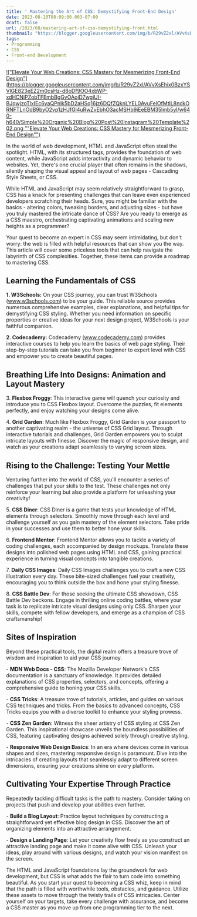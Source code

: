 ```yaml
---
title: ' Mastering the Art of CSS: Demystifying Front-End Design'
date: 2023-08-10T08:09:00.003-07:00
draft: false
url: /2023/08/mastering-art-of-css-demystifying-front.html
thumbnail: "https://blogger.googleusercontent.com/img/b/R29vZ2xl/AVvXsEhix0BzxYSVlGE823eEZ2m0csHz-d8oDf9OO4xbWP-xdHCNiPZobTFEmbBgGyOAojD7wgjUI-BJqwjzoTlxIEc6yaQPnlk5bD2aHSq16jz6DQfZQknLYEL0AvuFelOfMtlL8ndkORNFTLnOdB9byO2vp1zHJfGl4uRwZvEbhO3acMSHb9iEeEBM35lmb5yl/w640-h640/Simple%20Organic%20Blog%20Post%20Instagram%20Template%202.png"
tags: 
- Programming
- CSS
- Front-end Development
---
```


[!["Elevate Your Web Creations: CSS Mastery for Mesmerizing Front-End Design"](https://blogger.googleusercontent.com/img/b/R29vZ2xl/AVvXsEhix0BzxYSVlGE823eEZ2m0csHz-d8oDf9OO4xbWP-xdHCNiPZobTFEmbBgGyOAojD7wgjUI-BJqwjzoTlxIEc6yaQPnlk5bD2aHSq16jz6DQfZQknLYEL0AvuFelOfMtlL8ndkORNFTLnOdB9byO2vp1zHJfGl4uRwZvEbhO3acMSHb9iEeEBM35lmb5yl/w640-h640/Simple%20Organic%20Blog%20Post%20Instagram%20Template%202.png ""Elevate Your Web Creations: CSS Mastery for Mesmerizing Front-End Design"")](https://blogger.googleusercontent.com/img/b/R29vZ2xl/AVvXsEhix0BzxYSVlGE823eEZ2m0csHz-d8oDf9OO4xbWP-xdHCNiPZobTFEmbBgGyOAojD7wgjUI-BJqwjzoTlxIEc6yaQPnlk5bD2aHSq16jz6DQfZQknLYEL0AvuFelOfMtlL8ndkORNFTLnOdB9byO2vp1zHJfGl4uRwZvEbhO3acMSHb9iEeEBM35lmb5yl/s1080/Simple%20Organic%20Blog%20Post%20Instagram%20Template%202.png)

  

  

In the world of web development, HTML and JavaScript often steal the spotlight. HTML, with its structured tags, provides the foundation of web content, while JavaScript adds interactivity and dynamic behavior to websites. Yet, there's one crucial player that often remains in the shadows, silently shaping the visual appeal and layout of web pages - Cascading Style Sheets, or CSS.

While HTML and JavaScript may seem relatively straightforward to grasp, CSS has a knack for presenting challenges that can leave even experienced developers scratching their heads. Sure, you might be familiar with the basics - altering colors, tweaking borders, and adjusting sizes - but have you truly mastered the intricate dance of CSS? Are you ready to emerge as a CSS maestro, orchestrating captivating animations and scaling new heights as a programmer?

Your quest to become an expert in CSS may seem intimidating, but don't worry: the web is filled with helpful resources that can show you the way. This article will cover some priceless tools that can help navigate the labyrinth of CSS complexities. Together, these items can provide a roadmap to mastering CSS.

Learning the Fundamentals of CSS
--------------------------------

**1\. W3Schools:** On your CSS journey, you can trust W3Schools (www.w3schools.com) to be your guide. This reliable source provides numerous comprehensive examples, clear explanations, and helpful tips for demystifying CSS styling. Whether you need information on specific properties or creative ideas for your next design project, W3Schools is your faithful companion.

**2\. Codecademy:** Codecademy (www.codecademy.com) provides interactive courses to help you learn the basics of web page styling. Their step-by-step tutorials can take you from beginner to expert level with CSS and empower you to create beautiful pages.

Breathing Life Into Designs: Animation and Layout Mastery
---------------------------------------------------------

3\. **Flexbox Froggy**: This interactive game will quench your curiosity and introduce you to CSS Flexbox layout. Overcome the puzzles, fit elements perfectly, and enjoy watching your designs come alive.

4\. **Grid Garden**: Much like Flexbox Froggy, Grid Garden is your passport to another captivating realm - the universe of CSS Grid layout. Through interactive tutorials and challenges, Grid Garden empowers you to sculpt intricate layouts with finesse. Discover the magic of responsive design, and watch as your creations adapt seamlessly to varying screen sizes.

Rising to the Challenge: Testing Your Mettle
--------------------------------------------

Venturing further into the world of CSS, you'll encounter a series of challenges that put your skills to the test. These challenges not only reinforce your learning but also provide a platform for unleashing your creativity!

5\. **CSS Diner**: CSS Diner is a game that tests your knowledge of HTML elements through selectors. Smoothly move through each level and challenge yourself as you gain mastery of the element selectors. Take pride in your successes and use them to better hone your skills.

6\. **Frontend Mentor**: Frontend Mentor allows you to tackle a variety of coding challenges, each accompanied by design mockups. Translate these designs into polished web pages using HTML and CSS, gaining practical experience in turning visual concepts into tangible creations.

7\. **Daily CSS Images**: Daily CSS Images challenges you to craft a new CSS illustration every day. These bite-sized challenges fuel your creativity, encouraging you to think outside the box and hone your styling finesse.

8\. **CSS Battle Dev**: For those seeking the ultimate CSS showdown, CSS Battle Dev beckons. Engage in thrilling online coding battles, where your task is to replicate intricate visual designs using only CSS. Sharpen your skills, compete with fellow developers, and emerge as a champion of CSS craftsmanship!

Sites of Inspiration
--------------------

Beyond these practical tools, the digital realm offers a treasure trove of wisdom and inspiration to aid your CSS journey.

\- **MDN Web Docs - CSS**: The Mozilla Developer Network's CSS documentation is a sanctuary of knowledge. It provides detailed explanations of CSS properties, selectors, and concepts, offering a comprehensive guide to honing your CSS skills.

\- **CSS Tricks**: A treasure trove of tutorials, articles, and guides on various CSS techniques and tricks. From the basics to advanced concepts, CSS Tricks equips you with a diverse toolkit to enhance your styling prowess.

\- **CSS Zen Garden**: Witness the sheer artistry of CSS styling at CSS Zen Garden. This inspirational showcase unveils the boundless possibilities of CSS, featuring captivating designs achieved solely through creative styling.

\- **Responsive Web Design Basics**: In an era where devices come in various shapes and sizes, mastering responsive design is paramount. Dive into the intricacies of creating layouts that seamlessly adapt to different screen dimensions, ensuring your creations shine on every platform.

Cultivating Your Expertise Through Practice
-------------------------------------------

Repeatedly tackling difficult tasks is the path to mastery. Consider taking on projects that push and develop your abilities even further.

\- **Build a Blog Layout**: Practice layout techniques by constructing a straightforward yet effective blog design in CSS. Discover the art of organizing elements into an attractive arrangement.

\- **Design a Landing Page**: Let your creativity flow freely as you construct an attractive landing page and make it come alive with CSS. Unleash your ideas, play around with various designs, and watch your vision manifest on the screen.

The HTML and JavaScript foundations lay the groundwork for web development, but CSS is what adds the flair to turn code into something beautiful. As you start your quest to becoming a CSS whiz, keep in mind that the path is filled with worthwhile tools, obstacles, and guidance. Utilize these assets to move through the twisty trails of CSS intricacies. Center yourself on your targets, take every challenge with assurance, and become a CSS master as you move up from one programming tier to the next.